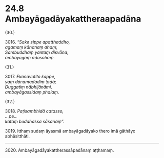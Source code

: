 # 24.8 Ambayāgadāyakattheraapadāna

(30.)

3016\. _“Sake sippe apatthaddho,_  
_agamaṃ kānanaṃ ahaṃ;_  
_Sambuddhaṃ yantaṃ disvāna,_  
_ambayāgaṃ adāsahaṃ._  

(31.)

3017\. _Ekanavutito kappe,_  
_yaṃ dānamadadiṃ tadā;_  
_Duggatiṃ nābhijānāmi,_  
_ambayāgassidaṃ phalaṃ._  

(32.)

3018\. _Paṭisambhidā catasso,_  
_…pe…_  
_kataṃ buddhassa sāsanaṃ”._  

3019\. Itthaṃ sudaṃ āyasmā ambayāgadāyako thero imā gāthāyo abhāsitthāti.

---

3020\. Ambayāgadāyakattherassāpadānaṃ aṭṭhamaṃ.
